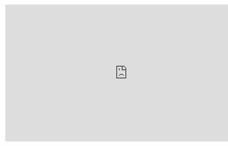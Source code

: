 <iframe style="border: 1px solid rgba(0, 0, 0, 0.1);" width="800" height="450" src="https://embed.figma.com/design/pfuwgJU1QmOpn2zBekrg3s/Tampilan-perpustakaan?embed-host=share" allowfullscreen></iframe>
